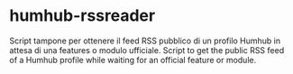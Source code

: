 # humhub-rssreader
Script tampone per ottenere il feed RSS pubblico di un profilo Humhub in attesa di una features o modulo ufficiale.
Script to get the public RSS feed of a Humhub profile while waiting for an official feature or module.
